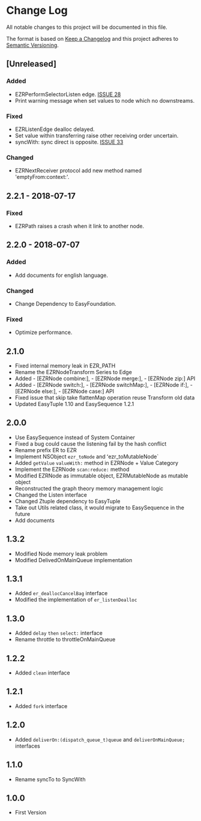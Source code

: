 # Change Log

All notable changes to this project will be documented in this file.

The format is based on [Keep a Changelog](http://keepachangelog.com/en/1.0.0/)
and this project adheres to [Semantic Versioning](http://semver.org/spec/v2.0.0.html).

## [Unreleased]

### Added

- EZRPerformSelectorListen edge. [ISSUE 28](https://github.com/meituan/EasyReact/issues/28)
- Print warning message when set values to node which no downstreams.

### Fixed

- EZRListenEdge dealloc delayed.
- Set value within transferring raise other receiving order uncertain.
- syncWith: sync direct is opposite. [ISSUE 33](https://github.com/meituan/EasyReact/issues/33)

### Changed

- EZRNextReceiver protocol add new method named 'emptyFrom:context:'.

## 2.2.1 - 2018-07-17

### Fixed

- EZRPath raises a crash when it link to another node.

## 2.2.0 - 2018-07-07

### Added

- Add documents for english language.

### Changed

- Change Dependency to EasyFoundation.

### Fixed

- Optimize performance.

## 2.1.0 

- Fixed internal memory leak in EZR_PATH
- Rename the EZRNodeTransform Series to Edge
- Added - [EZRNode combine:], - [EZRNode merge:], - [EZRNode zip:] API
- Added - [EZRNode switch:], - [EZRNode switchMap:], - [EZRNode if:], - [EZRNode else:], - [EZRNode case:] API
- Fixed issue that skip take flattenMap operation reuse Transform old data
- Updated EasyTuple 1.10 and EasySequence 1.2.1

## 2.0.0

- Use EasySequence instead of System Container
- Fixed a bug could cause the listening fail by the hash conflict
- Rename prefix ER to EZR
- Implement NSObject `ezr_toNode` and ʻezr_toMutableNode`
- Added `getValue` `valueWith:` method in EZRNode + Value Category 
- Implement the EZRNode `scan:reduce:` method
- Modified EZRNode as immutable object, EZRMutableNode as mutable object
- Reconstructed the graph theory memory management logic
- Changed the Listen interface
- Changed Ztuple dependency to EasyTuple
- Take out Utils related class, it would migrate to EasySequence in the future
- Add documents

## 1.3.2

- Modified Node memory leak problem
- Modified DelivedOnMainQueue implementation

## 1.3.1

- Added `er_deallocCancelBag` interface
- Modified the implementation of `er_listenDealloc`

## 1.3.0

- Added `delay` `then` `select:` interface
- Rename throttle to throttleOnMainQueue

## 1.2.2

- Added `clean` interface

## 1.2.1

- Added `fork` interface

## 1.2.0

- Added `deliverOn:(dispatch_queue_t)queue` and `deliverOnMainQueue;` interfaces

## 1.1.0

- Rename syncTo to SyncWith

## 1.0.0

- First Version
